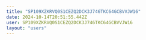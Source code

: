 ```yaml
---
title: "SP109XZKRVQ0S1CEZQ2DCK3J746TKC64GCBVVJW16"
date: 2024-10-14T20:51:55.442Z
user: SP109XZKRVQ0S1CEZQ2DCK3J746TKC64GCBVVJW16
layout: "users"
---
```

    
